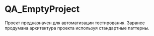 # QA_EmptyProject
Проект предназначен для автоматизации тестирования. Заранее продумана архитектура проекта используя стандартные паттерны. 
